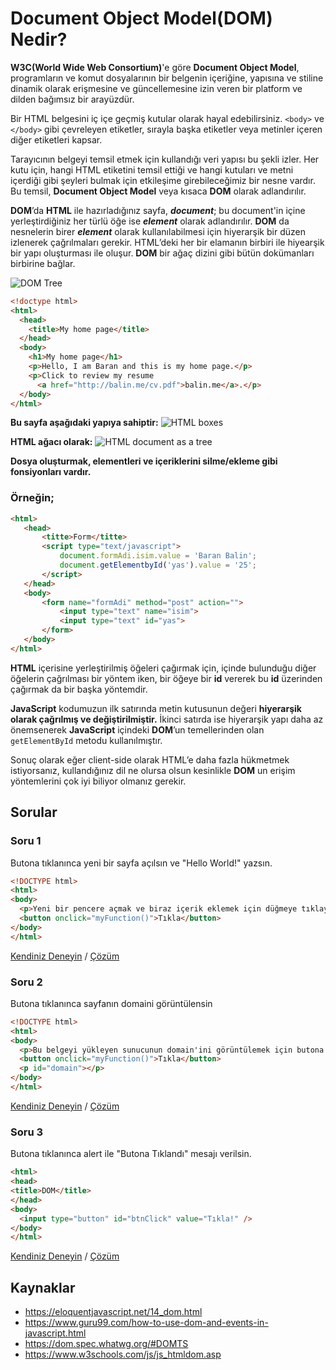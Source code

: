 # Document Object Model(DOM) Nedir?



**W3C(World Wide Web Consortium)**'e göre **Document Object Model**, programların ve komut dosyalarının bir belgenin içeriğine, yapısına ve stiline dinamik olarak erişmesine ve güncellemesine izin veren bir platform ve dilden bağımsız bir arayüzdür.

Bir HTML belgesini iç içe geçmiş kutular olarak hayal edebilirsiniz. ``<body>`` ve ``</body>`` gibi çevreleyen etiketler, sırayla başka etiketler veya metinler içeren diğer etiketleri kapsar. 

Tarayıcının belgeyi temsil etmek için kullandığı veri yapısı bu şekli izler. Her kutu için, hangi HTML etiketini temsil ettiği ve hangi kutuları ve metni içerdiği gibi şeyleri bulmak için etkileşime girebileceğimiz bir nesne vardır. Bu temsil, **Document Object Model** veya kısaca **DOM** olarak adlandırılır.

**DOM**’da **HTML** ile hazırladığınız sayfa, **_document_**; bu document'in içine yerleştirdiğiniz her türlü öğe ise **_element_** olarak adlandırılır. **DOM** da nesnelerin birer **_element_** olarak kullanılabilmesi için hiyerarşik bir düzen izlenerek çağrılmaları gerekir. HTML’deki her bir elamanın birbiri ile hiyearşik bir yapı oluşturması ile oluşur. **DOM** bir ağaç dizini gibi bütün dokümanları birbirine bağlar.

![DOM Tree](https://raw.githubusercontent.com/Kodluyoruz/taskforce/javascript/javascript/javascript-temel/document-object-model(dom)-nedir/figures/dom-tree.png)

```html
<!doctype html>
<html>
  <head>
    <title>My home page</title>
  </head>
  <body>
    <h1>My home page</h1>
    <p>Hello, I am Baran and this is my home page.</p>
    <p>Click to review my resume
      <a href="http://balin.me/cv.pdf">balin.me</a>.</p>
  </body>
</html>
```

**Bu sayfa aşağıdaki yapıya sahiptir:**
![HTML boxes](https://raw.githubusercontent.com/Kodluyoruz/taskforce/javascript/javascript/javascript-temel/document-object-model(dom)-nedir/figures/html-boxes.jpg)

**HTML ağacı olarak:**
![HTML document as a tree](https://raw.githubusercontent.com/Kodluyoruz/taskforce/javascript/javascript/javascript-temel/document-object-model(dom)-nedir/figures/html-tree.jpg)

**Dosya oluşturmak, elementleri ve içeriklerini silme/ekleme gibi fonsiyonları vardır.**
### Örneğin;
```html
<html>
   <head>
       <titte>Form</titte>
       <script type="text/javascript">
           document.formAdi.isim.value = 'Baran Balin';
           document.getElementbyId('yas').value = '25';
       </script>
   </head>
   <body>
       <form name="formAdi" method="post" action="">
           <input type="text" name="isim">
           <input type="text" id="yas">
       </form>
   </body>
</html>
```

**HTML** içerisine yerleştirilmiş öğeleri çağırmak için, içinde bulunduğu diğer öğelerin çağrılması bir yöntem iken, bir öğeye bir **id** vererek bu **id** üzerinden çağırmak da bir başka yöntemdir.

**JavaScript** kodumuzun ilk satırında metin kutusunun değeri **hiyerarşik olarak çağrılmış ve değiştirilmiştir.** İkinci satırda ise hiyerarşik yapı daha az önemsenerek **JavaScript** içindeki **DOM**’un temellerinden olan `getElementById` metodu kullanılmıştır.

Sonuç olarak eğer client-side olarak HTML’e daha fazla hükmetmek istiyorsanız, kullandığınız dil ne olursa olsun kesinlikle **DOM** un erişim yöntemlerini çok iyi biliyor olmanız gerekir.

## Sorular
### Soru 1
Butona tıklanınca yeni bir sayfa açılsın ve "Hello World!" yazsın.

```html
<!DOCTYPE html>
<html>
<body>
  <p>Yeni bir pencere açmak ve biraz içerik eklemek için düğmeye tıklayın.</p>
  <button onclick="myFunction()">Tıkla</button>
</body>
</html>
```

[Kendiniz Deneyin](https://codepen.io/baranbalin/pen/JjRZbGG) / [Çözüm](https://codepen.io/baranbalin/pen/JjRLwvY)

### Soru 2
Butona tıklanınca sayfanın domaini görüntülensin
```html
<!DOCTYPE html>
<html>
<body>
  <p>Bu belgeyi yükleyen sunucunun domain'ini görüntülemek için butona tıklayın.</p>
  <button onclick="myFunction()">Tıkla</button>
  <p id="domain"></p>
</body>
</html>
```
[Kendiniz Deneyin](https://codepen.io/baranbalin/pen/yLaEVew) / [Çözüm](https://codepen.io/baranbalin/pen/bGwKwgq)

### Soru 3
Butona tıklanınca alert ile "Butona Tıklandı" mesajı verilsin.
```html
<html>
<head>
<title>DOM</title>
</head>
<body>
  <input type="button" id="btnClick" value="Tıkla!" />
</body>
</html>
```
[Kendiniz Deneyin](https://codepen.io/baranbalin/pen/gOwKLrX) / [Çözüm](https://codepen.io/baranbalin/details/jOMKMBa)

## Kaynaklar
- https://eloquentjavascript.net/14_dom.html
- https://www.guru99.com/how-to-use-dom-and-events-in-javascript.html
- https://dom.spec.whatwg.org/#DOMTS
- https://www.w3schools.com/js/js_htmldom.asp
